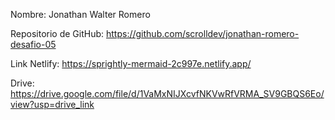 
Nombre: Jonathan Walter Romero

Repositorio de GitHub: https://github.com/scrolldev/jonathan-romero-desafio-05

Link Netlify: https://sprightly-mermaid-2c997e.netlify.app/

Drive: https://drive.google.com/file/d/1VaMxNIJXcvfNKVwRfVRMA_SV9GBQS6Eo/view?usp=drive_link

